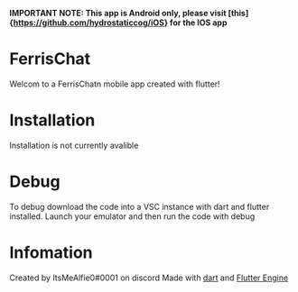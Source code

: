 **IMPORTANT NOTE: This app is Android only, please visit [this]{https://github.com/hydrostaticcog/iOS} for the IOS app**

# FerrisChat 

Welcom to a FerrisChatn mobile app created with flutter!

# Installation

Installation is not currently avalible

# Debug

To debug download the code into a VSC instance with dart and flutter installed. Launch your emulator and then run the code with debug

# Infomation

Created by ItsMeAlfie0#0001 on discord
Made with [dart](https://dart.dev/) and [Flutter Engine](https://flutter.dev/)